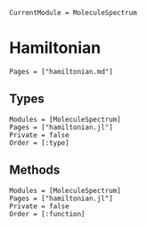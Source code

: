 ```@meta
CurrentModule = MoleculeSpectrum
```

# Hamiltonian

```@index
Pages = ["hamiltonian.md"]
```

## Types
```@autodocs
Modules = [MoleculeSpectrum]
Pages = ["hamiltonian.jl"]
Private = false
Order = [:type]
```

## Methods
```@autodocs
Modules = [MoleculeSpectrum]
Pages = ["hamiltonian.jl"]
Private = false
Order = [:function]
```
